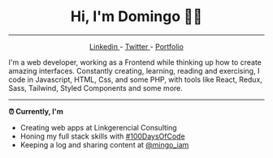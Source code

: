 <h1 align="center">Hi, I'm Domingo 👋🏽</h1>

-------

<p align="center">
  <a href="https://www.linkedin.com/in/domingoacd/"> Linkedin </a>
  -
  <a href="https://twitter.com/mingo_iam"> Twitter </a>
  -
  <a href="https://domingoacd.github.io/me/"> Portfolio </a>
<p> 
  
I'm a web developer, working as a Frontend while thinking up how to create amazing interfaces. Constantly creating, learning, reading and exercising, I code in Javascript, HTML, Css, and some PHP, with tools like React, Redux, Sass, Tailwind, Styled Components and some more.

-------

**⏰ Currently, I'm**
* Creating web apps at Linkgerencial Consulting
* Honing my full stack skills with <a href="https://twitter.com/search?q=%23100DaysOfCode">#100DaysOfCode</a>
* Keeping a log and sharing content at <a href="https://twitter.com/mingo_iam">@mingo_iam</a>
